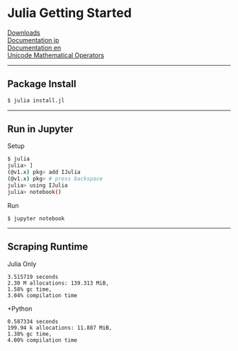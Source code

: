 # Julia Getting Started

[Downloads](https://julialang.org/downloads/)  
[Documentation jp](https://mnru.github.io/julia-doc-ja-v1.0/index.html)  
[Documentation en](https://docs.julialang.org/en/v1/)  
[Unicode Mathematical Operators](http://www.asahi-net.or.jp/~ax2s-kmtn/ref/unicode/u2200.html)

***

## Package Install

```bash
$ julia install.jl
```

***

## Run in Jupyter

Setup

```bash
$ julia
julia> ]
(@v1.x) pkg> add IJulia
(@v1.x) pkg> # press backspace
julia> using IJulia
julia> notebook()
```

Run

```
$ jupyter notebook
```

***

## Scraping Runtime

Julia Only
```
3.515719 seconds
2.30 M allocations: 139.313 MiB, 
1.58% gc time, 
3.04% compilation time
```

+Python
```
0.587334 seconds
199.94 k allocations: 11.887 MiB,
1.38% gc time,
4.00% compilation time
```